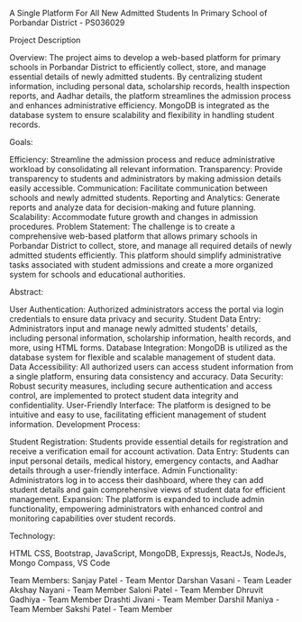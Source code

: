 A Single Platform For All New Admitted Students In Primary School of Porbandar District - PS036029

Project Description

Overview:
The project aims to develop a web-based platform for primary schools in Porbandar District to efficiently collect, store, and manage essential details of newly admitted students. By centralizing student information, including personal data, scholarship records, health inspection reports, and Aadhar details, the platform streamlines the admission process and enhances administrative efficiency. MongoDB is integrated as the database system to ensure scalability and flexibility in handling student records.

Goals:

Efficiency: Streamline the admission process and reduce administrative workload by consolidating all relevant information.
Transparency: Provide transparency to students and administrators by making admission details easily accessible.
Communication: Facilitate communication between schools and newly admitted students.
Reporting and Analytics: Generate reports and analyze data for decision-making and future planning.
Scalability: Accommodate future growth and changes in admission procedures.
Problem Statement:
The challenge is to create a comprehensive web-based platform that allows primary schools in Porbandar District to collect, store, and manage all required details of newly admitted students efficiently. This platform should simplify administrative tasks associated with student admissions and create a more organized system for schools and educational authorities.

Abstract:

User Authentication: Authorized administrators access the portal via login credentials to ensure data privacy and security.
Student Data Entry: Administrators input and manage newly admitted students' details, including personal information, scholarship information, health records, and more, using HTML forms.
Database Integration: MongoDB is utilized as the database system for flexible and scalable management of student data.
Data Accessibility: All authorized users can access student information from a single platform, ensuring data consistency and accuracy.
Data Security: Robust security measures, including secure authentication and access control, are implemented to protect student data integrity and confidentiality.
User-Friendly Interface: The platform is designed to be intuitive and easy to use, facilitating efficient management of student information.
Development Process:

Student Registration: Students provide essential details for registration and receive a verification email for account activation.
Data Entry: Students can input personal details, medical history, emergency contacts, and Aadhar details through a user-friendly interface.
Admin Functionality: Administrators log in to access their dashboard, where they can add student details and gain comprehensive views of student data for efficient management.
Expansion: The platform is expanded to include admin functionality, empowering administrators with enhanced control and monitoring capabilities over student records.

Technology:

HTML
CSS,
Bootstrap,
JavaScript,
MongoDB,
Expressjs,
ReactJs,
NodeJs,
Mongo Compass,
VS Code

Team Members:
Sanjay Patel - Team Mentor
Darshan Vasani - Team Leader
Akshay Nayani - Team Member
Saloni Patel - Team Member
Dhruvit Gadhiya - Team Member
Drashti Jivani - Team Member
Darshil Maniya - Team Member
Sakshi Patel - Team Member

